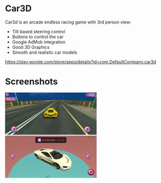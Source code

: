 # Car3D
Car3d is an arcade endless racing game with 3rd person view:
- Tilt based steering control
- Buttons to control the car
- Google AdMob integration
- Good 3D Graphics
- Smooth and realistic car models

https://play.google.com/store/apps/details?id=com.DefaultCompany.car3d

# Screenshots
<img src="Textures/img_1.png" width = "300"><img src="Textures/img_2.png" width = "300">
